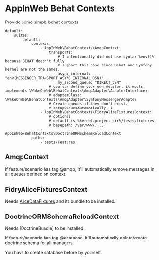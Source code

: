 # AppInWeb Behat Contexts

Provide some simple behat contexts

```
default:
    suites:
        default:
            contexts:
                - AppInWeb\BehatContexts\AmqpContext:
                    transports: 
                        # I intentionally did not use syntax %env()% because BEHAT doesn't fully
                        # support this case since Behat and Symfony kernel are not the sames.
                        async_internal: "env(MESSENGER_TRANSPORT_ASYNC_INTERNAL_DSN)"
                        my_second_queue: "DIRECT_DSN"
                    # you can define your own Adapter, it musts implements \WakeOnWeb\BehatContexts\AmqpAdapter\AdapterInterface;
                    # adapterClass: \WakeOnWeb\BehatContexts\AmqpAdapter\SymfonyMessengerAdapter
                    # Create queues if they don't exist.
                    # setupQueuesAutomatically: 1
                - AppInWeb\BehatContexts\FidryAliceFixturesContext:
                    # optional
                    # default is %kernel.project_dir%/tests/fixtures
                    # basepath: /var/www/.... 
                - AppInWeb\BehatContexts\DoctrineORMSchemaReloadContext
            paths:
                - tests/Features
```

## AmqpContext

If feature/scenario has tag @amqp, it'll automatically remove messages in all queues defined on context.


## FidryAliceFixturesContext

Needs [AliceDataFixtures](https://github.com/theofidry/AliceDataFixtures) and its bundle to be installed.

## DoctrineORMSchemaReloadContext

Needs [DoctrineBundle] to be installed.

If feature/scenario has tag @database, it'll automatically delete/create doctrine schema for all managers.

You have to create database before by yourself.
